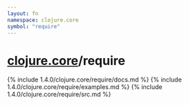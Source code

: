 ```yaml
---
layout: fn
namespace: clojure.core
symbol: "require"
---
```


# [clojure.core](../)/require

{% include 1.4.0/clojure.core/require/docs.md %}
{% include 1.4.0/clojure.core/require/examples.md %}
{% include 1.4.0/clojure.core/require/src.md %}


